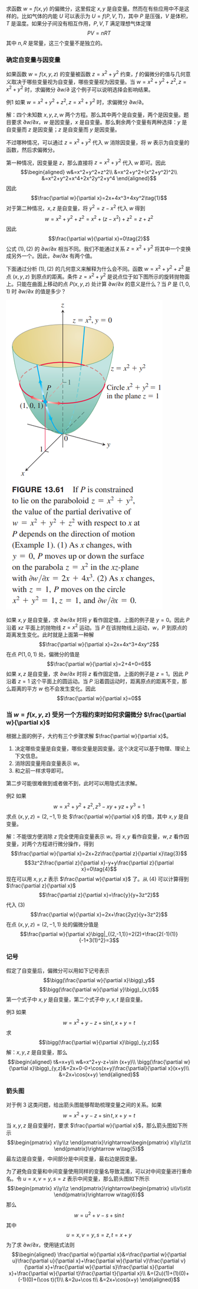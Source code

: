 求函数 $w=f(x,y)$ 的偏微分，这里假定 $x,y$ 是自变量。然而在有些应用中不是这样的。比如气体的内能 $U$ 可以表示为 $U=f(P,V,T)$，其中 $P$ 是压强，$V$ 是体积，$T$ 是温度。如果分子间没有相互作用，$P,V,T$ 满足理想气体定理
$$PV=nRT$$
其中 $n,R$ 是常量，这三个变量不是独立的。

### 确定自变量与因变量
如果函数 $w=f(x,y,z)$ 的变量被函数 $z=x^2+y^2$ 约束，$f$ 的偏微分的值与几何意义取决于哪些变量视为自变量，哪些变量视为因变量。当 $w=x^2+y^2+z^2,z=x^2+y^2$ 时，求偏微分 $\partial w/\partial$ 这个例子可以说明选择会影响结果。

例1 如果 $w=x^2+y^2+z^2,z=x^2+y^2$ 时，求偏微分 $\partial w/\partial$。

解：四个未知数 $x,y,z,w$ 两个方程。那么其中两个是自变量，两个是因变量。题目要求 $\partial w/\partial x$，$w$ 是因变量，$x$ 是自变量。那么剩余两个变量有两种选择：$y$ 是自变量而 $z$ 是因变量；$z$ 是自变量而 $y$ 是因变量。

不过哪种情况，可以通过 $z=x^2+y^2$ 代入 $w$ 消除因变量，将 $w$ 表示为自变量的函数，然后求偏微分。

第一种情况，因变量是 $z$，那么直接将 $z=x^2+y^2$ 代入 $w$ 即可。因此
$$\begin{aligned}
w&=x^2+y^2+z^2\\
&=x^2+y^2+(x^2+y^2)^2\\
&=x^2+y^2+x^4+2x^2y^2+y^4
\end{aligned}$$
因此
$$\frac{\partial w}{\partial x}=2x+4x^3+4xy^2\tag{1}$$
对于第二种情况，$x,z$ 是自变量，将 $y^2=z-x^2$ 代入 $w$ 得到
$$w=x^2+y^2+z^2=x^2+(z-x^2)+z^2=z+z^2$$
因此
$$\frac{\partial w}{\partial x}=0\tag{2}$$
公式 $(1),(2)$ 的 $\partial w/\partial x$ 相当不同。我们不能通过关系 $z=x^2+y^2$ 将其中一个变换成另外一个。因此，$\partial w/\partial x$ 有两个值。

下面通过分析 $(1),(2)$ 的几何意义来解释为什么会不同。函数 $w=x^2+y^2+z^2$ 是点 $(x,y,z)$ 到原点的距离。条件 $z=x^2+y^2$ 是说点位于如下图所示的旋转抛物面上。只能在曲面上移动的点 $P(x,y,z)$ 处计算 $\partial w/\partial x$ 的意义是什么？当 $P$ 是 $(1,0,1)$ 时 $\partial w/\partial x$ 的值是多少？

![](100.010.png)

如果 $x,y$ 是自变量，求 $\partial w/\partial x$ 时将 $y$ 看作固定值，上面的例子是 $y=0$。因此 $P$ 沿着 $xz$ 平面上的抛物线 $z=x^2$ 运动。当 $P$ 在该抛物线上运动，$w$，$P$ 到原点的距离发生变化。此时就是上面第一种解
$$\frac{\partial w}{\partial x}=2x+4x^3+4xy^2$$
在点 $P(1,0,1)$ 处，偏微分的值是
$$\frac{\partial w}{\partial x}=2+4+0=6$$
如果 $x,z$ 是自变量，求 $\partial w/\partial x$ 时将 $z$ 看作固定值，上面的例子是 $z=1$。因此 $P$ 沿着 $z=1$ 这个平面上的圆运动。当 $P$ 沿着圆运动时，距离原点的距离不变，那么距离的平方 $w$ 也不会发生变化。因此
$$\frac{\partial w}{\partial x}=0$$

### 当 $w=f(x,y,z)$ 受另一个方程约束时如何求偏微分 $\frac{\partial w}{\partial x}$
根据上面的例子，大约有三个步骤求解 $\frac{\partial w}{\partial x}$。

1. 决定哪些变量是自变量，哪些变量是因变量。这个决定可以基于物理、理论上下文信息。
2. 消除因变量用自变量表示 $w$。
3. 和之前一样求导即可。

第二步可能很难做到或者做不到，此时可以用隐式法求解。

例2 如果
$$w=x^2+y^2+z^2,z^3-xy+yz+y^3=1$$
求点 $(x,y,z)=(2,-1,1)$ 处 $\frac{\partial w}{\partial x}$ 的值，其中 $x,y$ 是自变量。

解：不能很方便消除 $z$ 完全使用自变量表示 $w$。将 $x,y$ 看作自变量，$w,z$ 看作因变量，对两个方程进行微分操作，得到
$$\frac{\partial w}{\partial x}=2x+2z\frac{\partial z}{\partial x}\tag{3}$$
$$3z^2\frac{\partial z}{\partial x}-y+y\frac{\partial z}{\partial x}=0\tag{4}$$
现在可以用 $x,y,z$ 表示 $\frac{\partial w}{\partial x}$ 了。从 $(4)$ 可以计算得到 $\frac{\partial z}{\partial x}$
$$\frac{\partial z}{\partial x}=\frac{y}{y+3z^2}$$
代入 $(3)$
$$\frac{\partial w}{\partial x}=2x+\frac{2yz}{y+3z^2}$$
在点 $(x,y,z)=(2,-1,1)$ 处的偏微分值是
$$\frac{\partial w}{\partial x}\bigg|_{(2,-1,1)}=2(2)+\frac{2(-1)(1)}{-1+3(1)^2}=3$$

### 记号
假定了自变量后，偏微分可以用如下记号表示
$$\bigg(\frac{\partial w}{\partial x}\bigg)_y$$
$$\bigg(\frac{\partial w}{\partial y}\bigg)_{x,t}$$
第一个式子中 $x,y$ 是自变量，第二个式子中 $y,x,t$ 是自变量。

例3 如果
$$w=x^2+y-z+\sin t,x+y=t$$
求
$$\bigg(\frac{\partial w}{\partial x}\bigg)_{y,z}$$
解：$x,y,z$ 是自变量，那么
$$\begin{aligned}
t&=x+y\\
w&=x^2+y-z+\sin (x+y)\\
\bigg(\frac{\partial w}{\partial x}\bigg)_{y,z}&=2x+0-0+\cos(x+y)\frac{\partial}{\partial x}(x+y)\\
&=2x+\cos(x+y)
\end{aligned}$$

### 箭头图
对于例 3 这类问题，给出箭头图能够帮助梳理变量之间的关系。如果
$$w=x^2+y-z+\sin t,x+y=t$$
当 $x,y,z$ 是自变量时，要求 $\frac{\partial w}{\partial x}$，那么箭头图如下所示
$$\begin{pmatrix}
x\\y\\z
\end{pmatrix}\rightarrow\begin{pmatrix}
x\\y\\z\\t
\end{pmatrix}\rightarrow w\tag{5}$$
最左边是自变量，中间部分是中间变量，最右边是因变量。

为了避免自变量和中间变量使用同样的变量名导致混淆，可以对中间变量进行重命名。令 $u=x,v=y,s=z$ 表示中间变量，那么箭头图如下所示
$$\begin{pmatrix}
x\\y\\z
\end{pmatrix}\rightarrow\begin{pmatrix}
u\\v\\s\\t
\end{pmatrix}\rightarrow w\tag{6}$$
那么
$$w=u^2+v-s+\sin t$$
其中
$$u=x,v=y,s=z,t=x+y$$
为了求 $\partial w/\partial x$，使用链式法则
$$\begin{aligned}
\frac{\partial w}{\partial x}&=\frac{\partial w}{\partial u}\frac{\partial u}{\partial x}+\frac{\partial w}{\partial v}\frac{\partial v}{\partial x}+\frac{\partial w}{\partial s}\frac{\partial s}{\partial x}+\frac{\partial w}{\partial t}\frac{\partial t}{\partial x}\\
&=(2u)(1)+(1)(0)+(-1)(0)+(\cos t)(1)\\
&=2u+\cos t\\
&=2x+\cos(x+y)
\end{aligned}$$
